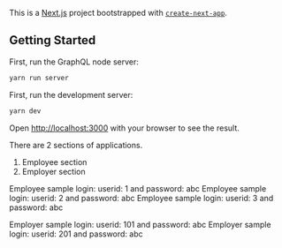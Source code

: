 This is a [Next.js](https://nextjs.org/) project bootstrapped with [`create-next-app`](https://github.com/vercel/next.js/tree/canary/packages/create-next-app).

## Getting Started


First, run the GraphQL node server:

```bash
yarn run server
```

First, run the development server:

```bash
yarn dev
```

Open [http://localhost:3000](http://localhost:3000) with your browser to see the result.

There are 2 sections of applications.
1. Employee section
2. Employer section

Employee sample login: userid: 1 and password: abc
Employee sample login: userid: 2 and password: abc
Employee sample login: userid: 3 and password: abc


Employer sample login: userid: 101 and password: abc
Employer sample login: userid: 201 and password: abc

